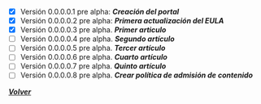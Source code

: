 
 - [X] Versión 0.0.0.0.1 pre alpha: ***Creación del portal***
 - [X] Versión 0.0.0.0.2 pre alpha: ***Primera actualización del EULA***
 - [X] Versión 0.0.0.0.3 pre alpha. ***Primer articulo***
 - [ ] Versión 0.0.0.0.4 pre alpha. ***Segundo artículo***
 - [ ] Versión 0.0.0.0.5 pre alpha. ***Tercer artículo***
 - [ ] Versión 0.0.0.0.6 pre alpha. ***Cuarto artículo***
 - [ ] Versión 0.0.0.0.7 pre alpha. ***Quinto artículo***
 - [ ] Versión 0.0.0.0.8 pre alpha. ***Crear política de admisión de contenido***

***[Volver](https://github.com/peki-network/home)***
